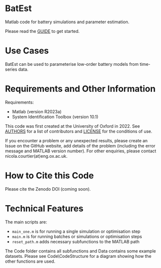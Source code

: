 # BatEst

Matlab code for battery simulations and parameter estimation.

Please read the [GUIDE](GUIDE.md) to get started.


# Use Cases

BatEst can be used to parameterise low-order battery models from time-series data.


# Requirements and Other Information

Requirements:
- Matlab (version R2023a)
- System Identification Toolbox (version 10.1)

This code was first created at the University of Oxford in 2022. See [AUTHORS](AUTHORS.md) for a list of contributors and [LICENSE](LICENSE) for the conditions of use.

If you encounter a problem or any unexpected results, please create an Issue on the GitHub website, add details of the problem (including the error message and MATLAB version number). For other enquiries, please contact nicola.courtier(at)eng.ox.ac.uk.


# How to Cite this Code

Please cite the Zenodo DOI (coming soon).


# Technical Features

The main scripts are:
- `main_one.m` is for running a single simulation or optimisation step
- `main.m` is for running batches or simulations or optimisation steps
- `reset_path.m` adds necessary subfunctions to the MATLAB path

The Code folder contains all subfunctions and Data contains some example datasets. Please see Code\CodeStructure for a diagram showing how the other functions are used.
